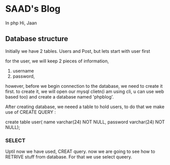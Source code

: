 # SAAD's Blog 
In php
Hi, Jaan


## Database structure

Initially we have 2 tables. Users and Post, but lets start with user first

for the user, we will keep 2 pieces of information, 
1) username
2) password, 

however, before we begin connection to the database, we need to create it first.
to create it, we will open our mysql clietn(i am using cli, u can use web based too)
and create a database named 'phpblog'.


After creating database, we neeed a table to hold users, 
to do that we make use of CREATE QUERY : 

create table user( name varchar(24) NOT NULL, password varchar(24) NOT NULL);


### SELECT

Uptil now we have used, CREAT query. now we are going to see how to RETRIVE stuff from database. 
For that we use select queery. 